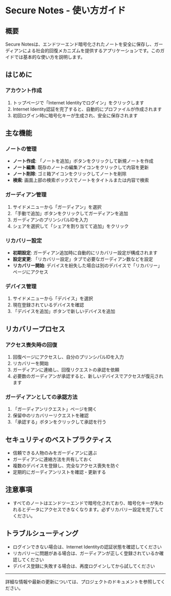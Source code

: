 
# Secure Notes - 使い方ガイド

## 概要
Secure Notesは、エンドツーエンド暗号化されたノートを安全に保存し、ガーディアンによる社会的回復メカニズムを提供するアプリケーションです。このガイドでは基本的な使い方を説明します。

## はじめに

### アカウント作成
1. トップページで「Internet Identityでログイン」をクリックします
2. Internet Identity認証を完了すると、自動的にプロファイルが作成されます
3. 初回ログイン時に暗号化キーが生成され、安全に保存されます

## 主な機能

### ノートの管理
- **ノート作成**: 「ノートを追加」ボタンをクリックして新規ノートを作成
- **ノート編集**: 既存のノートの編集アイコンをクリックして内容を更新
- **ノート削除**: ゴミ箱アイコンをクリックしてノートを削除
- **検索**: 画面上部の検索ボックスでノートをタイトルまたは内容で検索

### ガーディアン管理
1. サイドメニューから「ガーディアン」を選択
2. 「手動で追加」ボタンをクリックしてガーディアンを追加
3. ガーディアンのプリンシパルIDを入力
4. シェアを選択して「シェアを割り当てて追加」をクリック

### リカバリー設定
- **初期設定**: ガーディアン追加時に自動的にリカバリー設定が構成されます
- **設定変更**: 「リカバリー設定」タブで必要なガーディアン数などを設定
- **リカバリー開始**: デバイスを紛失した場合は別のデバイスで「リカバリー」ページにアクセス

### デバイス管理
1. サイドメニューから「デバイス」を選択
2. 現在登録されているデバイスを確認
3. 「デバイスを追加」ボタンで新しいデバイスを追加

## リカバリープロセス

### アクセス喪失時の回復
1. 回復ページにアクセスし、自分のプリンシパルIDを入力
2. リカバリーを開始
3. ガーディアンに連絡し、回復リクエストの承認を依頼
4. 必要数のガーディアンが承認すると、新しいデバイスでアクセスが復元されます

### ガーディアンとしての承認方法
1. 「ガーディアンリクエスト」ページを開く
2. 保留中のリカバリーリクエストを確認
3. 「承認する」ボタンをクリックして承認を行う

## セキュリティのベストプラクティス
- 信頼できる人物のみをガーディアンに選ぶ
- ガーディアンに連絡方法を共有しておく
- 複数のデバイスを登録し、完全なアクセス喪失を防ぐ
- 定期的にガーディアンリストを確認・更新する

## 注意事項

- すべてのノートはエンドツーエンドで暗号化されており、暗号化キーが失われるとデータにアクセスできなくなります。必ずリカバリー設定を完了してください。

## トラブルシューティング
- ログインできない場合は、Internet Identityの認証状態を確認してください
- リカバリーに問題がある場合は、ガーディアンが正しく登録されているか確認してください
- デバイス登録に失敗する場合は、再度ログインしてから試してください

---

詳細な情報や最新の更新については、プロジェクトのドキュメントを参照してください。

